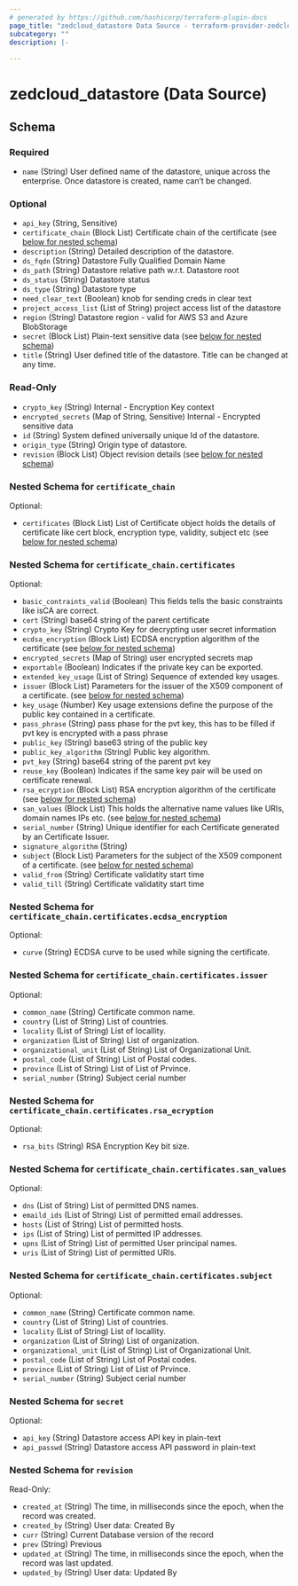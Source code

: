 ```yaml
---
# generated by https://github.com/hashicorp/terraform-plugin-docs
page_title: "zedcloud_datastore Data Source - terraform-provider-zedcloud"
subcategory: ""
description: |-
  
---
```


# zedcloud_datastore (Data Source)





<!-- schema generated by tfplugindocs -->
## Schema

### Required

- `name` (String) User defined name of the datastore, unique across the enterprise. Once datastore is created, name can’t be changed.

### Optional

- `api_key` (String, Sensitive)
- `certificate_chain` (Block List) Certificate chain of the certificate (see [below for nested schema](#nestedblock--certificate_chain))
- `description` (String) Detailed description of the datastore.
- `ds_fqdn` (String) Datastore Fully Qualified Domain Name
- `ds_path` (String) Datastore relative path w.r.t. Datastore root
- `ds_status` (String) Datastore status
- `ds_type` (String) Datastore type
- `need_clear_text` (Boolean) knob for sending creds in clear text
- `project_access_list` (List of String) project access list of the datastore
- `region` (String) Datastore region - valid for AWS S3 and Azure BlobStorage
- `secret` (Block List) Plain-text sensitive data (see [below for nested schema](#nestedblock--secret))
- `title` (String) User defined title of the datastore. Title can be changed at any time.

### Read-Only

- `crypto_key` (String) Internal - Encryption Key context
- `encrypted_secrets` (Map of String, Sensitive) Internal - Encrypted sensitive data
- `id` (String) System defined universally unique Id of the datastore.
- `origin_type` (String) Origin type of datastore.
- `revision` (Block List) Object revision details (see [below for nested schema](#nestedblock--revision))

<a id="nestedblock--certificate_chain"></a>
### Nested Schema for `certificate_chain`

Optional:

- `certificates` (Block List) List of Certificate object holds the details of certificate like cert block, encryption type, validity, subject etc (see [below for nested schema](#nestedblock--certificate_chain--certificates))

<a id="nestedblock--certificate_chain--certificates"></a>
### Nested Schema for `certificate_chain.certificates`

Optional:

- `basic_contraints_valid` (Boolean) This fields tells the basic constraints like isCA are correct.
- `cert` (String) base64 string of the parent certificate
- `crypto_key` (String) Crypto Key for decrypting user secret information
- `ecdsa_encryption` (Block List) ECDSA encryption algorithm of the certificate (see [below for nested schema](#nestedblock--certificate_chain--certificates--ecdsa_encryption))
- `encrypted_secrets` (Map of String) user encrypted secrets map
- `exportable` (Boolean) Indicates if the private key can be exported.
- `extended_key_usage` (List of String) Sequence of extended key usages.
- `issuer` (Block List) Parameters for the issuer of the X509 component of a certificate. (see [below for nested schema](#nestedblock--certificate_chain--certificates--issuer))
- `key_usage` (Number) Key usage extensions define the purpose of the public key contained in a certificate.
- `pass_phrase` (String) pass phase for the pvt key, this has to be filled if pvt key is encrypted with a pass phrase
- `public_key` (String) base63 string of the public key
- `public_key_algorithm` (String) Public key algorithm.
- `pvt_key` (String) base64 string of the parent pvt key
- `reuse_key` (Boolean) Indicates if the same key pair will be used on certificate renewal.
- `rsa_ecryption` (Block List) RSA encryption algorithm of the certificate (see [below for nested schema](#nestedblock--certificate_chain--certificates--rsa_ecryption))
- `san_values` (Block List) This holds the alternative name values like URIs, domain names IPs etc. (see [below for nested schema](#nestedblock--certificate_chain--certificates--san_values))
- `serial_number` (String) Unique identifier for each Certificate generated by an Certificate Issuer.
- `signature_algorithm` (String)
- `subject` (Block List) Parameters for the subject of the X509 component of a certificate. (see [below for nested schema](#nestedblock--certificate_chain--certificates--subject))
- `valid_from` (String) Certificate validatity start time
- `valid_till` (String) Certificate validatity start time

<a id="nestedblock--certificate_chain--certificates--ecdsa_encryption"></a>
### Nested Schema for `certificate_chain.certificates.ecdsa_encryption`

Optional:

- `curve` (String) ECDSA curve to be used while signing the certificate.


<a id="nestedblock--certificate_chain--certificates--issuer"></a>
### Nested Schema for `certificate_chain.certificates.issuer`

Optional:

- `common_name` (String) Certificate common name.
- `country` (List of String) List of countries.
- `locality` (List of String) List of locallity.
- `organization` (List of String) List of organization.
- `organizational_unit` (List of String) List of Organizational Unit.
- `postal_code` (List of String) List of Postal codes.
- `province` (List of String) List of List of Prvince.
- `serial_number` (String) Subject cerial number


<a id="nestedblock--certificate_chain--certificates--rsa_ecryption"></a>
### Nested Schema for `certificate_chain.certificates.rsa_ecryption`

Optional:

- `rsa_bits` (String) RSA Encryption Key bit size.


<a id="nestedblock--certificate_chain--certificates--san_values"></a>
### Nested Schema for `certificate_chain.certificates.san_values`

Optional:

- `dns` (List of String) List of permitted DNS names.
- `emaild_ids` (List of String) List of permitted email addresses.
- `hosts` (List of String) List of permitted hosts.
- `ips` (List of String) List of permitted IP addresses.
- `upns` (List of String) List of permitted User principal names.
- `uris` (List of String) List of permitted URIs.


<a id="nestedblock--certificate_chain--certificates--subject"></a>
### Nested Schema for `certificate_chain.certificates.subject`

Optional:

- `common_name` (String) Certificate common name.
- `country` (List of String) List of countries.
- `locality` (List of String) List of locallity.
- `organization` (List of String) List of organization.
- `organizational_unit` (List of String) List of Organizational Unit.
- `postal_code` (List of String) List of Postal codes.
- `province` (List of String) List of List of Prvince.
- `serial_number` (String) Subject cerial number




<a id="nestedblock--secret"></a>
### Nested Schema for `secret`

Optional:

- `api_key` (String) Datastore access API key in plain-text
- `api_passwd` (String) Datastore access API password in plain-text


<a id="nestedblock--revision"></a>
### Nested Schema for `revision`

Read-Only:

- `created_at` (String) The time, in milliseconds since the epoch, when the record was created.
- `created_by` (String) User data: Created By
- `curr` (String) Current Database version of the record
- `prev` (String) Previous
- `updated_at` (String) The time, in milliseconds since the epoch, when the record was last updated.
- `updated_by` (String) User data: Updated By


